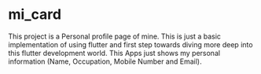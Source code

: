 # mi_card

This project is a Personal profile page of mine.
This is just a basic implementation of using flutter and first step towards diving more deep into this flutter development world.
This Apps just shows my personal information (Name, Occupation, Mobile Number and Email).